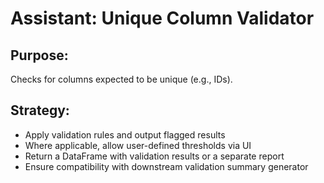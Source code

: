 # Assistant: Unique Column Validator

## Purpose:
Checks for columns expected to be unique (e.g., IDs).

## Strategy:
- Apply validation rules and output flagged results
- Where applicable, allow user-defined thresholds via UI
- Return a DataFrame with validation results or a separate report
- Ensure compatibility with downstream validation summary generator

